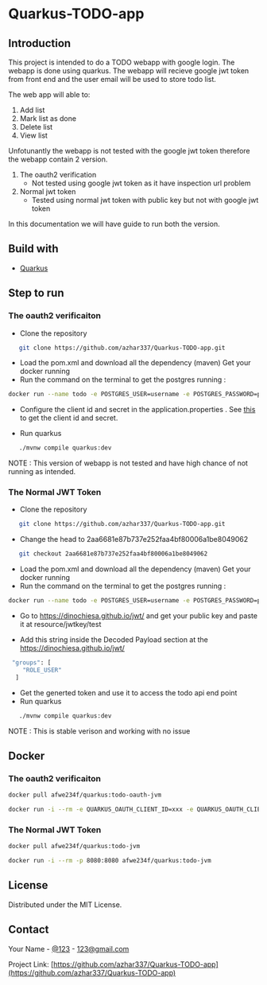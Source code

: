 # Quarkus-TODO-app

## Introduction
This project is intended to do a TODO webapp with google login. The webapp is done using quarkus. The webapp will recieve google jwt token from front end and the user email will be used to store todo list.

The web app will able to:
1. Add list 
2. Mark list as done
3. Delete list 
4. View list

Unfotunantly the webapp is not tested with the google jwt token therefore the webapp contain 2 version.

1. The oauth2 verification
   - Not tested using google jwt token as it have inspection url problem
2. Normal jwt token
   - Tested using normal jwt token with public key but not with google jwt token

In this documentation we will have guide to run both the version.

## Build with
* [Quarkus](https://quarkus.io/)

## Step to run

### The oauth2 verificaiton

- Clone the repository 
```sh
   git clone https://github.com/azhar337/Quarkus-TODO-app.git
   ```
   - Load the pom.xml and download all the dependency (maven)
Get your docker running 
   - Run the command on the terminal to get the postgres running :
```sh
docker run --name todo -e POSTGRES_USER=username -e POSTGRES_PASSWORD=password -e POSTGRE_DB=todo -p 5432:5432 postgres:10.5 
```
- Configure the client id and secret in the application.properties . See [this](https://www.balbooa.com/gridbox-documentation/how-to-get-google-client-id-and-client-secret) to get the client id and secret.

- Run quarkus 
```sh
   ./mvnw compile quarkus:dev
```
NOTE : This version of webapp is not tested and have high chance of not running as intended.

### The Normal JWT Token
- Clone the repository 
```sh
   git clone https://github.com/azhar337/Quarkus-TODO-app.git
   ```
- Change the head to 2aa6681e87b737e252faa4bf80006a1be8049062 
```sh
   git checkout 2aa6681e87b737e252faa4bf80006a1be8049062
   ```
- Load the pom.xml and download all the dependency (maven) Get your docker running 
- Run the command on the terminal to get the postgres running :
```sh
docker run --name todo -e POSTGRES_USER=username -e POSTGRES_PASSWORD=password -e POSTGRE_DB=todo -p 5432:5432 postgres:10.5 
```
- Go to https://dinochiesa.github.io/jwt/ and get your public key and paste it at resource/jwtkey/test

- Add this string inside the Decoded Payload section at the https://dinochiesa.github.io/jwt/ 
```sh
 "groups": [
    "ROLE_USER"
  ]
```
- Get the generted token and use it to access the todo api end point
- Run quarkus 
```sh
   ./mvnw compile quarkus:dev
```
NOTE : This is stable verison and working with no issue

## Docker 

### The oauth2 verificaiton
```sh
docker pull afwe234f/quarkus:todo-oauth-jvm
```

```sh
docker run -i --rm -e QUARKUS_OAUTH_CLIENT_ID=xxx -e QUARKUS_OAUTH_CLIENT_SECRET=xxx -e QUARKUS_OAUTH_INTROSPECTION_URL=xxx -p 8080:8080 afwe234f/quarkus:todo-jvm
```


### The Normal JWT Token
```sh
docker pull afwe234f/quarkus:todo-jvm
```

```sh
docker run -i --rm -p 8080:8080 afwe234f/quarkus:todo-jvm
```


<!-- LICENSE -->
## License

Distributed under the MIT License.


<!-- CONTACT -->
## Contact

Your Name - [@123](https://twitter.com/123) - 123@gmail.com

Project Link: [https://github.com/azhar337/Quarkus-TODO-app](https://github.com/azhar337/Quarkus-TODO-app)
